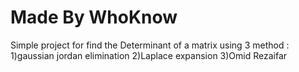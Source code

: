# Made By WhoKnow

Simple project for find the Determinant of a matrix using 3 method :
1)gaussian jordan elimination
2)Laplace expansion
3)Omid Rezaifar
